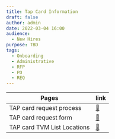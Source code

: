 ```yaml
---
title: Tap Card Information
draft: false
author: admin
date: 2022-03-04 16:00
audience:
  - New Hires
purpose: TBD
tags:
  - Onboarding
  - Administrative
  - RFP
  - PO
  - REQ
---
```


|Pages|link|
|---|----|
|TAP card request process|[:link:](./tap-card-request-process/index.md)|
|TAP card request form|[:link:](./tap-card-request-form/index.md)|
|TAP card TVM List Locations|[:link:](./tap-card-tvm-list-locations/index.md)|